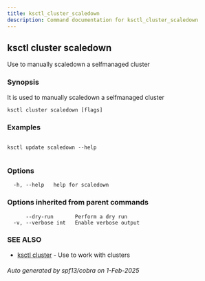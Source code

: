 ```yaml
---
title: ksctl_cluster_scaledown
description: Command documentation for ksctl_cluster_scaledown
---
```


## ksctl cluster scaledown

Use to manually scaledown a selfmanaged cluster

### Synopsis

It is used to manually scaledown a selfmanaged cluster

```
ksctl cluster scaledown [flags]
```

### Examples

```

ksctl update scaledown --help
		
```

### Options

```
  -h, --help   help for scaledown
```

### Options inherited from parent commands

```
      --dry-run       Perform a dry run
  -v, --verbose int   Enable verbose output
```

### SEE ALSO

* [ksctl cluster](ksctl_cluster.md)	 - Use to work with clusters

###### Auto generated by spf13/cobra on 1-Feb-2025
